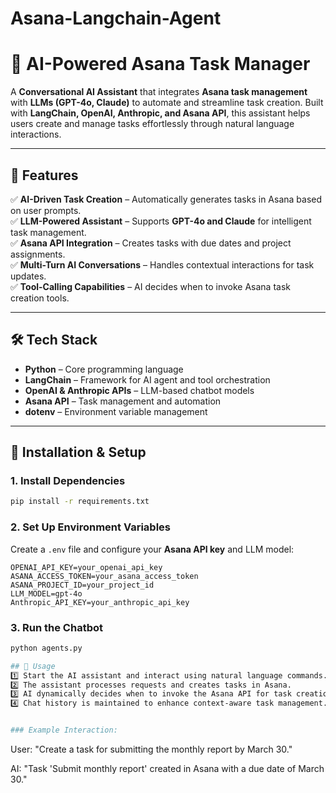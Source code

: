 # Asana-Langchain-Agent

# 🤖 AI-Powered Asana Task Manager  

A **Conversational AI Assistant** that integrates **Asana task management** with **LLMs (GPT-4o, Claude)** to automate and streamline task creation. Built with **LangChain, OpenAI, Anthropic, and Asana API**, this assistant helps users create and manage tasks effortlessly through natural language interactions.  

---

## 📌 Features  
✅ **AI-Driven Task Creation** – Automatically generates tasks in Asana based on user prompts.  
✅ **LLM-Powered Assistant** – Supports **GPT-4o and Claude** for intelligent task management.  
✅ **Asana API Integration** – Creates tasks with due dates and project assignments.  
✅ **Multi-Turn AI Conversations** – Handles contextual interactions for task updates.  
✅ **Tool-Calling Capabilities** – AI decides when to invoke Asana task creation tools.  

---

## 🛠️ Tech Stack  
- **Python** – Core programming language  
- **LangChain** – Framework for AI agent and tool orchestration  
- **OpenAI & Anthropic APIs** – LLM-based chatbot models  
- **Asana API** – Task management and automation  
- **dotenv** – Environment variable management  

---

## 🚀 Installation & Setup  
### 1. Install Dependencies  
```bash
pip install -r requirements.txt
```

### 2. Set Up Environment Variables  
Create a `.env` file and configure your **Asana API key** and LLM model:  
```env
OPENAI_API_KEY=your_openai_api_key
ASANA_ACCESS_TOKEN=your_asana_access_token
ASANA_PROJECT_ID=your_project_id
LLM_MODEL=gpt-4o
Anthropic_API_KEY=your_anthropic_api_key
```

### 3. Run the Chatbot  
```bash
python agents.py

## 📜 Usage  
1️⃣ Start the AI assistant and interact using natural language commands.  
2️⃣ The assistant processes requests and creates tasks in Asana.  
3️⃣ AI dynamically decides when to invoke the Asana API for task creation.  
4️⃣ Chat history is maintained to enhance context-aware task management.


### Example Interaction:  
```
User: "Create a task for submitting the monthly report by March 30."

AI: "Task 'Submit monthly report' created in Asana with a due date of March 30." 
